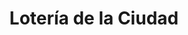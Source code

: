 ---
title: "Lotería de la Ciudad"
url: /ciudad-autonoma-de-buenos-aires/loteria-de-la-ciudad-juncal/
shop: Lotterie
---